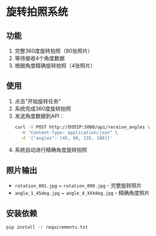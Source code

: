 # 旋转拍照系统

## 功能
1. 完整360度旋转拍照（90张照片）
2. 等待接收4个角度数据
3. 根据角度精确旋转拍照（4张照片）

## 使用
1. 点击"开始旋转任务"
2. 系统完成360度旋转拍照
3. 发送角度数据到API：
   ```bash
   curl -X POST http://你的IP:5000/api/receive_angles \
     -H "Content-Type: application/json" \
     -d '{"angles": [45, 90, 135, 180]}'
   ```
4. 系统自动进行精确角度旋转拍照

## 照片输出
- `rotation_001.jpg` ~ `rotation_090.jpg` - 完整旋转照片
- `angle_1_45deg.jpg` ~ `angle_4_XXXdeg.jpg` - 精确角度照片

## 安装依赖
```bash
pip install -r requirements.txt
```
